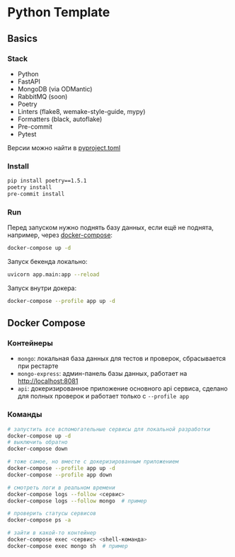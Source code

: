 # Python Template
## Basics
### Stack
- Python
- FastAPI
- MongoDB (via ODMantic)
- RabbitMQ (soon)
- Poetry
- Linters (flake8, wemake-style-guide, mypy)
- Formatters (black, autoflake)
- Pre-commit
- Pytest

Версии можно найти в [pyproject.toml](./pyproject.toml)

### Install
```sh
pip install poetry==1.5.1
poetry install
pre-commit install
```

### Run
Перед запуском нужно поднять базу данных, если ещё не поднята, например, через [docker-compose](#docker-compose):
```sh
docker-compose up -d
```

Запуск бекенда локально:
```sh
uvicorn app.main:app --reload
```

Запуск внутри докера:
```sh
docker-compose --profile app up -d
```

## Docker Compose
### Контейнеры
- `mongo`: локальная база данных для тестов и проверок, сбрасывается при рестарте
- `mongo-express`: админ-панель базы данных, работает на [http://localhost:8081](http://localhost:8081)
- `api`: докеризированное приложение основного api сервиса, сделано для полных проверок и работает только с `--profile app`

### Команды
```sh
# запустить все вспомогательные сервисы для локальной разработки
docker-compose up -d
# выключить обратно
docker-compose down

# тоже самое, но вместе с докеризированным приложением
docker-compose --profile app up -d
docker-compose --profile app down

# смотреть логи в реальном времени
docker-compose logs --follow <сервис>
docker-compose logs --follow mongo  # пример

# проверить статусы сервисов
docker-compose ps -a

# зайти в какой-то контейнер
docker-compose exec <сервис> <shell-команда>
docker-compose exec mongo sh  # пример
```
